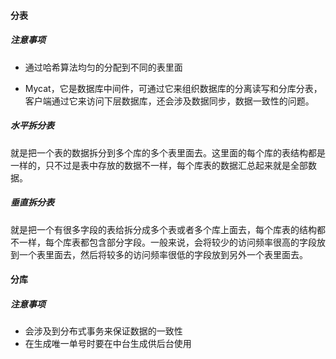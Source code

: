 #### 分表

##### 注意事项

+ 通过哈希算法均匀的分配到不同的表里面

+ Mycat，它是数据库中间件，可通过它来组织数据库的分离读写和分库分表，客户端通过它来访问下层数据库，还会涉及数据同步，数据一致性的问题。

##### 水平拆分表

就是把一个表的数据拆分到多个库的多个表里面去。这里面的每个库的表结构都是一样的，只不过是表中存放的数据不一样，每个库表的数据汇总起来就是全部数据。

##### 垂直拆分表

就是把一个有很多字段的表给拆分成多个表或者多个库上面去，每个库表的结构都不一样，每个库表都包含部分字段。一般来说，会将较少的访问频率很高的字段放到一个表里面去，然后将较多的访问频率很低的字段放到另外一个表里面去。

#### 分库

##### 注意事项

+ 会涉及到分布式事务来保证数据的一致性
+ 在生成唯一单号时要在中台生成供后台使用

